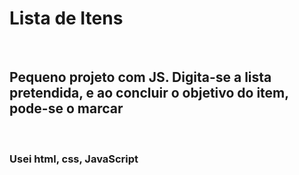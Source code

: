 <h1>Lista de Itens</h1>
<br>
<h2>Pequeno projeto com JS. Digita-se a lista pretendida, e ao concluir o objetivo do item, pode-se o marcar</h2>
<br>
<h3>Usei html, css, JavaScript</h3>

